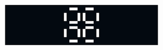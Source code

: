 
<div style="text-align: center;">
<img src="pulsar.gif" style="image-rendering: pixelated; display: inline-block; margin: 0 auto;">
</div>